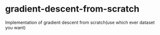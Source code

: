 # gradient-descent-from-scratch
Implementation of gradient descent from scratch(use which ever dataset you want)
